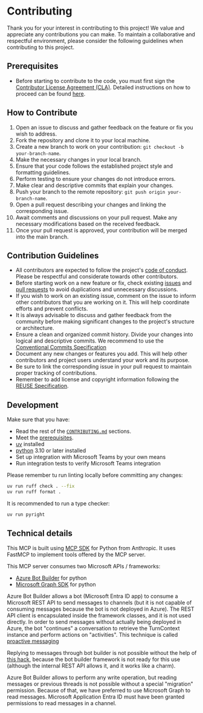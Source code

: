 # Contributing

Thank you for your interest in contributing to this project! We value and appreciate any contributions you can make.
To maintain a collaborative and respectful environment, please consider the following guidelines when contributing to
this project.

## Prerequisites

- Before starting to contribute to the code, you must first sign the
  [Contributor License Agreement (CLA)](https://github.com/InditexTech/foss/blob/main/documents/CLA.pdf).
  Detailed instructions on how to proceed can be found [here](https://github.com/InditexTech/foss/blob/main/CONTRIBUTING.md).

## How to Contribute

1. Open an issue to discuss and gather feedback on the feature or fix you wish to address.
2. Fork the repository and clone it to your local machine.
3. Create a new branch to work on your contribution: `git checkout -b your-branch-name`.
4. Make the necessary changes in your local branch.
5. Ensure that your code follows the established project style and formatting guidelines.
6. Perform testing to ensure your changes do not introduce errors.
7. Make clear and descriptive commits that explain your changes.
8. Push your branch to the remote repository: `git push origin your-branch-name`.
9. Open a pull request describing your changes and linking the corresponding issue.
10. Await comments and discussions on your pull request. Make any necessary modifications based on the received feedback.
11. Once your pull request is approved, your contribution will be merged into the main branch.

## Contribution Guidelines

- All contributors are expected to follow the project's [code of conduct](CODE_of_CONDUCT.md). Please be respectful and
considerate towards other contributors.
- Before starting work on a new feature or fix, check existing [issues](../../issues) and [pull requests](../../pulls)
to avoid duplications and unnecessary discussions.
- If you wish to work on an existing issue, comment on the issue to inform other contributors that you are working on it.
This will help coordinate efforts and prevent conflicts.
- It is always advisable to discuss and gather feedback from the community before making significant changes to the
project's structure or architecture.
- Ensure a clean and organized commit history. Divide your changes into logical and descriptive commits. We recommend to use the [Conventional Commits Specification](https://www.conventionalcommits.org/en/v1.0.0/)
- Document any new changes or features you add. This will help other contributors and project users understand your work
and its purpose.
- Be sure to link the corresponding issue in your pull request to maintain proper tracking of contributions.
- Remember to add license and copyright information following the [REUSE Specification](https://reuse.software/spec/#copyright-and-licensing-information).

## Development

Make sure that you have:

- Read the rest of the [`CONTRIBUTING.md`](CONTRIBUTING.md) sections.
- Meet the [prerequisites](#prerequisites).
- [uv](https://github.com/astral-sh/uv) installed
- [python](https://www.python.org/) 3.10 or later installed
- Set up integration with Microsoft Teams by your own means
- Run integration tests to verify Microsoft Teams integration

Please remember tu run linting locally before committing any changes:

```bash
uv run ruff check . --fix
uv run ruff format .
```

It is recommended to run a type checker:

```bash
uv run pyright
```

## Technical details

This MCP is built using [MCP SDK](https://github.com/modelcontextprotocol/python-sdk) for Python from Anthropic.
It uses FastMCP to implement tools offered by the MCP server.

This MCP server consumes two Microsoft APIs / frameworks:

- [Azure Bot Builder](https://github.com/microsoft/botbuilder-python) for python
- [Microsoft Graph SDK](https://github.com/microsoftgraph/msgraph-sdk-python) for python

Azure Bot Builder allows a bot (Microsoft Entra ID app) to consume a Microsoft REST API to send messages to channels 
(but it is not capable of consuming messages because the bot is not deployed in Azure). The REST API client is 
encapsulated inside the framework classes, and it is not used directly.
In order to send messages without actually being deployed in Azure, the bot "continues" a conversation to retrieve 
the TurnContext instance and perform actions on "activities". This technique is called 
[proactive messaging](https://learn.microsoft.com/en-us/microsoftteams/platform/bots/how-to/conversations/send-proactive-messages?tabs=python)

Replying to messages through bot builder is not possible without the help of 
[this hack](https://github.com/microsoft/botframework-sdk/issues/6626), because the bot builder framework 
is not ready for this use (although the internal REST API allows it, and it works like a charm).

Azure Bot Builder allows to perform any write operation, but reading messages or previous threads is not possible 
without a special "migration" permission. Because of that, we have preferred to use Microsoft Graph to read messages.
Microsoft Application Entra ID must have been granted permissions to read messages in a channel.

